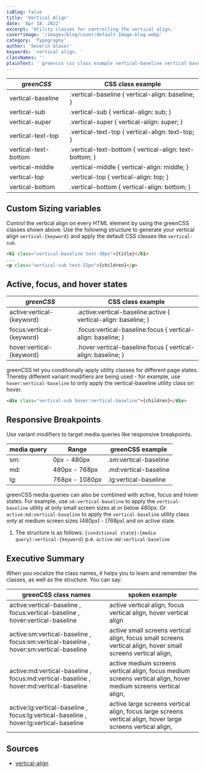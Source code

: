 ```yaml
---
isBlog: false
title: 'Vertical Align'
date: 'Apr 18. 2022'
excerpt: 'Utility classes for controlling the vertical align.'
cover*image: '/images/blog/cover/default-Image-blog.webp'
category: 'Typography'
author: 'Severin Glaser'
keywords: 'vertical align, '
classNames: ''
plainText: ' greencss css class example vertical-baseline vertical-baseline vertical-align: baseline; vertical-sub vertical-sub vertical-align: sub; vertical-super vertical-super vertical-align: super; vertical-text-top vertical-text-top vertical-align: text-top; vertical-text-bottom vertical-text-bottom vertical-align: text-bottom; vertical-middle vertical-middle vertical-align: middle; vertical-top vertical-top vertical-align: top; vertical-bottom vertical-bottom vertical-align: bottom; custom sizing variables control the vertical align on every html element by using the greencss classes shown above use the following structure to generate your vertical align `vertical keyword ` and apply the default css classes like `vertical-sub`  active focus and hover states greencss css class example active:vertical keyword active :vertical-baseline:active vertical-align: baseline; focus:vertical keyword focus :vertical-baseline:focus vertical-align: baseline; hover:vertical keyword hover :vertical-baseline:focus vertical-align: baseline; greencss let you conditionally apply utility classes for different page states thereby different variant modifiers are being used for example use `hover:vertical-baseline` to only apply the vertical-baseline utility class on hover  responsive breakpoints use variant modifiers to target media queries like responsive breakpoints media query range greencss example sm: 0px 480px sm:vertical-baseline md: 480px 768px md:vertical-baseline lg: 768px 1080px lg:vertical-baseline greencss media queries can also be combined with active focus and hover states for example use `sm:vertical-baseline` to apply the `vertical-baseline` utility at only small screen sizes at or below 480px or `active:md:vertical-baseline` to apply the `vertical-baseline` utility class only at medium screen sizes 480px 768px and on active state 1 the structure is as follows: ` conditional state : media query :vertical keyword ` p e `active:md:vertical-baseline` executive summary when you vocalize the class names it helps you to learn and remember the classes as well as the structure you can say: greencss class names spoken example active:vertical-baseline focus:vertical-baseline hover:vertical-baseline active vertical align focus vertical align hover vertical align active:sm:vertical-baseline focus:sm:vertical-baseline hover:sm:vertical-baseline active small screens vertical align focus small screens vertical align hover small screens vertical align active:md:vertical-baseline focus:md:vertical-baseline hover:md:vertical-baseline active medium screens vertical align focus medium screens vertical align hover medium screens vertical align active:lg:vertical-baseline focus:lg:vertical-baseline hover:lg:vertical-baseline active large screens vertical align focus large screens vertical align hover large screens vertical align sources vertical-align https: developer mozilla org en-us docs web css vertical-align '
---
```


| _greenCSS_           | CSS class example                                      |
| -------------------- | ------------------------------------------------------ |
| vertical-baseline    | .vertical-baseline { vertical-align: baseline; }       |
| vertical-sub         | .vertical-sub { vertical-align: sub; }                 |
| vertical-super       | .vertical-super { vertical-align: super; }             |
| vertical-text-top    | .vertical-text-top { vertical-align: text-top; }       |
| vertical-text-bottom | .vertical-text-bottom { vertical-align: text-bottom; } |
| vertical-middle      | .vertical-middle { vertical-align: middle; }           |
| vertical-top         | .vertical-top { vertical-align: top; }                 |
| vertical-bottom      | .vertical-bottom { vertical-align: bottom; }           |

## Custom Sizing variables

Control the vertical align on every HTML element by using the greenCSS classes shown above. Use the following structure to generate your vertical align `vertical-{keyword}` and apply the default CSS classes like `vertical-sub`.

```html
<h1 class="vertical-baseline text-30px">{title}</h1>
...
<p class="vertical-sub text-15px">{children}</p>
```

## Active, focus, and hover states

| _greenCSS_                | CSS class example                                               |
| ------------------------- | --------------------------------------------------------------- |
| active:vertical-{keyword} | .active\:vertical-baseline:active { vertical-align: baseline; } |
| focus:vertical-{keyword}  | .focus\:vertical-baseline:focus { vertical-align: baseline; }   |
| hover:vertical-{keyword}  | .hover\:vertical-baseline:focus { vertical-align: baseline; }   |

greenCSS let you conditionally apply utility classes for different page states. Thereby different variant modifiers are being used - for example, use `hover:vertical-baseline` to only apply the vertical-baseline utility class on hover.

```html
<div class="vertical-sub hover:vertical-baseline">{children}</div>
```

## Responsive Breakpoints

Use variant modifiers to target media queries like responsive breakpoints.

| media query | Range          | greenCSS example      |
| ----------- | -------------- | --------------------- |
| sm:         | 0px - 480px    | .sm:vertical-baseline |
| md:         | 480px - 768px  | .md:vertical-baseline |
| lg:         | 768px - 1080px | .lg:vertical-baseline |

greenCSS media queries can also be combined with active, focus and hover states. For example, use `sm:vertical-baseline` to apply the `vertical-baseline` utility at only small screen sizes at or below 480px. Or `active:md:vertical-baseline` to apply the `vertical-baseline` utility class only at medium screen sizes (480px) - (768px) and on active state.

1. The structure is as follows: `{conditional state}:{media query}:vertical-{keyword}` p.e. `active:md:vertical-baseline`

## Executive Summary

When you vocalize the class names, it helps you to learn and remember the classes, as well as the structure. You can say:

| greenCSS class names                                                                  | spoken example                                                                                                  |
| ------------------------------------------------------------------------------------- | --------------------------------------------------------------------------------------------------------------- |
| active:vertical-baseline , focus:vertical-baseline , hover:vertical-baseline          | active vertical align, focus vertical align, hover vertical align                                               |
| active:sm:vertical-baseline , focus:sm:vertical-baseline , hover:sm:vertical-baseline | active small screens vertical align, focus small screens vertical align, hover small screens vertical align,    |
| active:md:vertical-baseline , focus:md:vertical-baseline , hover:md:vertical-baseline | active medium screens vertical align, focus medium screens vertical align, hover medium screens vertical align, |
| active:lg:vertical-baseline , focus:lg:vertical-baseline , hover:lg:vertical-baseline | active large screens vertical align, focus large screens vertical align, hover large screens vertical align,    |

## Sources

- [vertical-align](https://developer.mozilla.org/en-US/docs/Web/CSS/vertical-align)
